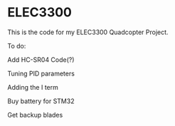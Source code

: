 # ELEC3300
This is the code for my ELEC3300 Quadcopter Project.

To do:

Add HC-SR04 Code(?)

Tuning PID parameters

Adding the I term

Buy battery for STM32

Get backup blades
